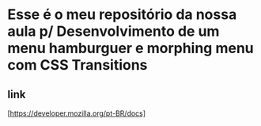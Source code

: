 # Esse é o meu repositório da nossa aula p/ Desenvolvimento de um menu hamburguer e morphing menu com CSS Transitions

## link
 [https://developer.mozilla.org/pt-BR/docs]


